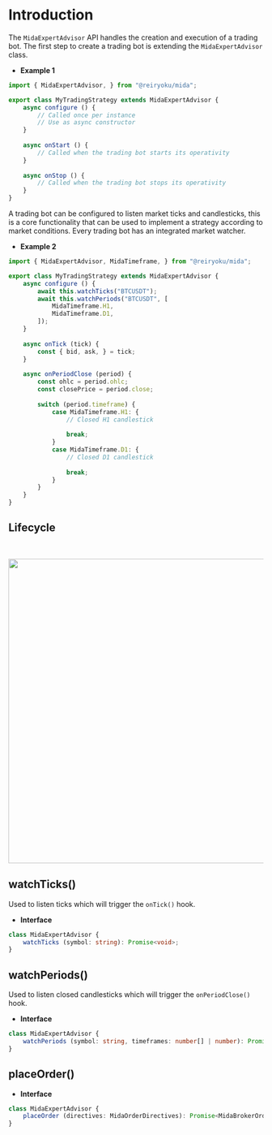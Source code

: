 # Introduction
The `MidaExpertAdvisor` API handles the creation and execution of a trading bot.
The first step to create a trading bot is extending the `MidaExpertAdvisor` class.

- **Example 1**
```javascript
import { MidaExpertAdvisor, } from "@reiryoku/mida";

export class MyTradingStrategy extends MidaExpertAdvisor {
    async configure () {
        // Called once per instance
        // Use as async constructor
    }
    
    async onStart () {
        // Called when the trading bot starts its operativity
    }
    
    async onStop () {
        // Called when the trading bot stops its operativity
    }
}
```

A trading bot can be configured to listen market ticks and candlesticks, this is a core functionality that can be
used to implement a strategy according to market conditions. Every trading bot has an integrated market watcher.

- **Example 2**
```javascript
import { MidaExpertAdvisor, MidaTimeframe, } from "@reiryoku/mida";

export class MyTradingStrategy extends MidaExpertAdvisor {
    async configure () {
        await this.watchTicks("BTCUSDT");
        await this.watchPeriods("BTCUSDT", [
            MidaTimeframe.H1,
            MidaTimeframe.D1,
        ]);
    }
    
    async onTick (tick) {
        const { bid, ask, } = tick;
    }
    
    async onPeriodClose (period) {
        const ohlc = period.ohlc;
        const closePrice = period.close;
        
        switch (period.timeframe) {
            case MidaTimeframe.H1: {
                // Closed H1 candlestick
                
                break;
            }
            case MidaTimeframe.D1: {
                // Closed D1 candlestick
                
                break;
            }
        }
    }
}
```

## Lifecycle
<br>

<p align="center">
    <img src="/expert-advisor-lifecycle.svg" width="600px">
</p>

## watchTicks()
Used to listen ticks which will trigger the `onTick()` hook.

- **Interface**
```typescript
class MidaExpertAdvisor {
    watchTicks (symbol: string): Promise<void>;
}
```

## watchPeriods()
Used to listen closed candlesticks which will trigger the `onPeriodClose()` hook.

- **Interface**
```typescript
class MidaExpertAdvisor {
    watchPeriods (symbol: string, timeframes: number[] | number): Promise<void>;
}
```

## placeOrder()

- **Interface**
```typescript
class MidaExpertAdvisor {
    placeOrder (directives: MidaOrderDirectives): Promise<MidaBrokerOrder>;
}
```
